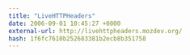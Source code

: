 ```yaml
---
title: "LiveHTTPHeaders"
date: 2006-09-01 10:45:27 +0000
external-url: http://livehttpheaders.mozdev.org/
hash: 1f6fc7610b252683381b2ecb8b351758
---
```



